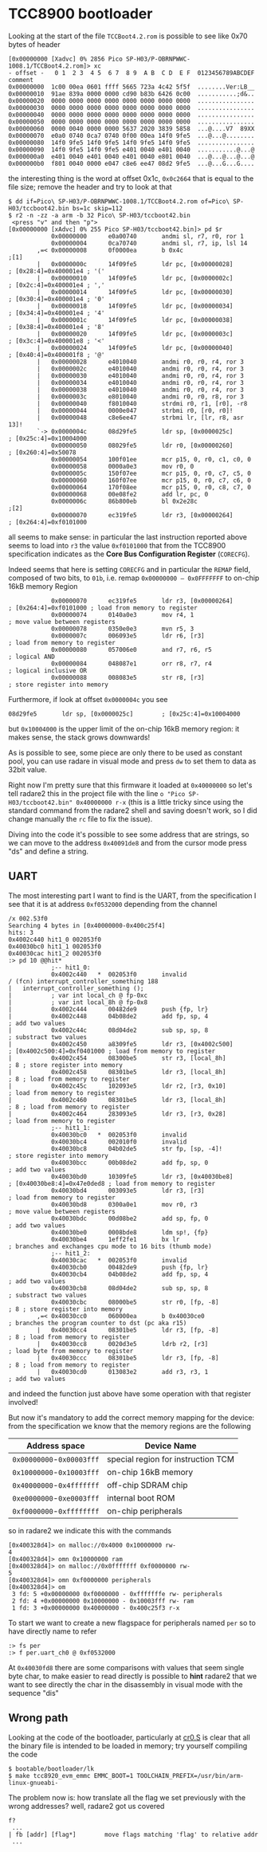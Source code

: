 # TCC8900 bootloader

Looking at the start of the file ``TCCBoot4.2.rom`` is possible to see like 0x70 bytes of header

```
[0x00000000 [Xadvc] 0% 2856 Pico SP-H03/P-OBRNPWWC-1008.1/TCCBoot4.2.rom]> xc
- offset -   0 1  2 3  4 5  6 7  8 9  A B  C D  E F  0123456789ABCDEF  comment
0x00000000  1c00 00ea 0601 ffff 5665 723a 4c42 5f5f  ........Ver:LB__
0x00000010  91ae 839a 0000 0000 cd90 b83b 6426 0c00  ...........;d&..
0x00000020  0000 0000 0000 0000 0000 0000 0000 0000  ................
0x00000030  0000 0000 0000 0000 0000 0000 0000 0000  ................
0x00000040  0000 0000 0000 0000 0000 0000 0000 0000  ................
0x00000050  0000 0000 0000 0000 0000 0000 0000 0000  ................
0x00000060  0000 0040 0000 0000 5637 2020 3839 5858  ...@....V7  89XX
0x00000070  e0a0 0740 0ca7 0740 0f00 00ea 14f0 9fe5  ...@...@........
0x00000080  14f0 9fe5 14f0 9fe5 14f0 9fe5 14f0 9fe5  ................
0x00000090  14f0 9fe5 14f0 9fe5 e401 0040 e401 0040  ...........@...@
0x000000a0  e401 0040 e401 0040 e401 0040 e801 0040  ...@...@...@...@
0x000000b0  f801 0040 0000 e047 c8e6 ee47 08d2 9fe5  ...@...G...G....
```

the interesting thing is the word at offset 0x1c, ``0x0c2664`` that is equal to the file
size; remove the header and try to look at that

```
$ dd if=Pico\ SP-H03/P-OBRNPWWC-1008.1/TCCBoot4.2.rom of=Pico\ SP-H03/tccboot42.bin bs=1c skip=112
$ r2 -n -zz -a arm -b 32 Pico\ SP-H03/tccboot42.bin
 <press "v" and then "p">
[0x00000000 [xAdvc] 0% 255 Pico SP-H03/tccboot42.bin]> pd $r
            0x00000000      e0a00740       andmi sl, r7, r0, ror 1
            0x00000004      0ca70740       andmi sl, r7, ip, lsl 14
        ,=< 0x00000008      0f0000ea       b 0x4c                      ;[1]
        |   0x0000000c      14f09fe5       ldr pc, [0x00000028]        ; [0x28:4]=0x400001e4 ; '('
        |   0x00000010      14f09fe5       ldr pc, [0x0000002c]        ; [0x2c:4]=0x400001e4 ; ','
        |   0x00000014      14f09fe5       ldr pc, [0x00000030]        ; [0x30:4]=0x400001e4 ; '0'
        |   0x00000018      14f09fe5       ldr pc, [0x00000034]        ; [0x34:4]=0x400001e4 ; '4'
        |   0x0000001c      14f09fe5       ldr pc, [0x00000038]        ; [0x38:4]=0x400001e4 ; '8'
        |   0x00000020      14f09fe5       ldr pc, [0x0000003c]        ; [0x3c:4]=0x400001e8 ; '<'
        |   0x00000024      14f09fe5       ldr pc, [0x00000040]        ; [0x40:4]=0x400001f8 ; '@'
        |   0x00000028      e4010040       andmi r0, r0, r4, ror 3
        |   0x0000002c      e4010040       andmi r0, r0, r4, ror 3
        |   0x00000030      e4010040       andmi r0, r0, r4, ror 3
        |   0x00000034      e4010040       andmi r0, r0, r4, ror 3
        |   0x00000038      e4010040       andmi r0, r0, r4, ror 3
        |   0x0000003c      e8010040       andmi r0, r0, r8, ror 3
        |   0x00000040      f8010040       strdmi r0, r1, [r0], -r8
        |   0x00000044      0000e047       strbmi r0, [r0, r0]!
        |   0x00000048      c8e6ee47       strbmi lr, [lr, r8, asr 13]!
        `-> 0x0000004c      08d29fe5       ldr sp, [0x0000025c]        ; [0x25c:4]=0x10004000
            0x00000050      08029fe5       ldr r0, [0x00000260]        ; [0x260:4]=0x50078
            0x00000054      100f01ee       mcr p15, 0, r0, c1, c0, 0
            0x00000058      0000a0e3       mov r0, 0
            0x0000005c      150f07ee       mcr p15, 0, r0, c7, c5, 0
            0x00000060      160f07ee       mcr p15, 0, r0, c7, c6, 0
            0x00000064      170f08ee       mcr p15, 0, r0, c8, c7, 0
            0x00000068      00e08fe2       add lr, pc, 0
            0x0000006c      86b800eb       bl 0x2e28c                  ;[2]
            0x00000070      ec319fe5       ldr r3, [0x00000264]        ; [0x264:4]=0xf0101000
```

all seems to make sense: in particular the last instruction reported above seems to load
into ``r3`` the value ``0xf0101000`` that from the TCC8900 specification indicates as the
**Core Bus Configuration Register** (``CORECFG``).

Indeed seems that here is setting ``CORECFG`` and in particular the ``REMAP`` field,
composed of two bits, to ``01b``, i.e. remap ``0x00000000 – 0x0FFFFFFF`` to on-chip 16kB memory Region

```
            0x00000070      ec319fe5       ldr r3, [0x00000264]        ; [0x264:4]=0xf0101000 ; load from memory to register
            0x00000074      0140a0e3       mov r4, 1                   ; move value between registers
            0x00000078      0350e0e3       mvn r5, 3
            0x0000007c      006093e5       ldr r6, [r3]                ; load from memory to register
            0x00000080      057006e0       and r7, r6, r5              ; logical AND
            0x00000084      048087e1       orr r8, r7, r4              ; logical inclusive OR
            0x00000088      008083e5       str r8, [r3]                ; store register into memory
```

Furthermore, if look at offset ``0x0000004c`` you see

```
08d29fe5       ldr sp, [0x0000025c]        ; [0x25c:4]=0x10004000
```

but ``0x10004000`` is the upper limit of the on-chip 16kB memory region: it makes sense, the stack grows downwards!

As is possible to see, some piece are only there to be used as constant pool, you can use radare
in visual mode and press ``dw`` to set them to data as 32bit value.

Right now I'm pretty sure that this firmware it loaded at ``0x40000000`` so let's tell radare2 this
in the project file with the line ``o "Pico SP-H03/tccboot42.bin" 0x40000000 r-x`` (this is a little
tricky since using the standard command from the radare2 shell and saving doesn't work, so I did change
manually the ``rc`` file to fix the issue).

Diving into the code it's possible to see some address that are strings, so we can move to the address ``0x40091de8``
and from the cursor mode press "ds" and define a string.

## UART

The most interesting part I want to find is the UART, from the specification I see that it is at address
``0xf0532000`` depending from the channel

```
/x 002.53f0
Searching 4 bytes in [0x40000000-0x400c25f4]
hits: 3
0x4002c440 hit1_0 002053f0
0x40030bc0 hit1_1 002053f0
0x40030cac hit1_2 002053f0
:> pd 10 @@hit*
            ;-- hit1_0:
            0x4002c440   *  002053f0       invalid
/ (fcn) interrupt_controller_something 188
|   interrupt_controller_something ();
|           ; var int local_ch @ fp-0xc
|           ; var int local_8h @ fp-0x8
|           0x4002c444      00482de9       push {fp, lr}
|           0x4002c448      04b08de2       add fp, sp, 4               ; add two values
|           0x4002c44c      08d04de2       sub sp, sp, 8               ; substract two values
|           0x4002c450      a8309fe5       ldr r3, [0x4002c500]        ; [0x4002c500:4]=0xf0401000 ; load from memory to register
|           0x4002c454      08300be5       str r3, [local_8h]          ; 8 ; store register into memory
|           0x4002c458      08301be5       ldr r3, [local_8h]          ; 8 ; load from memory to register
|           0x4002c45c      102093e5       ldr r2, [r3, 0x10]          ; load from memory to register
|           0x4002c460      08301be5       ldr r3, [local_8h]          ; 8 ; load from memory to register
|           0x4002c464      283093e5       ldr r3, [r3, 0x28]          ; load from memory to register
            ;-- hit1_1:
            0x40030bc0   *  002053f0       invalid
            0x40030bc4      002010f0       invalid
            0x40030bc8      04b02de5       str fp, [sp, -4]!           ; store register into memory
            0x40030bcc      00b08de2       add fp, sp, 0               ; add two values
            0x40030bd0      10309fe5       ldr r3, [0x40030be8]        ; [0x40030be8:4]=0x47e0ded8 ; load from memory to register
            0x40030bd4      003093e5       ldr r3, [r3]                ; load from memory to register
            0x40030bd8      0300a0e1       mov r0, r3                  ; move value between registers
            0x40030bdc      00d08be2       add sp, fp, 0               ; add two values
            0x40030be0      0008bde8       ldm sp!, {fp}
            0x40030be4      1eff2fe1       bx lr                       ; branches and exchanges cpu mode to 16 bits (thumb mode)
            ;-- hit1_2:
            0x40030cac   *  002053f0       invalid
            0x40030cb0      00482de9       push {fp, lr}
            0x40030cb4      04b08de2       add fp, sp, 4               ; add two values
            0x40030cb8      08d04de2       sub sp, sp, 8               ; substract two values
            0x40030cbc      08000be5       str r0, [fp, -8]            ; 8 ; store register into memory
        ,=< 0x40030cc0      060000ea       b 0x40030ce0                ; branches the program counter to dst (pc aka r15)
        |   0x40030cc4      08301be5       ldr r3, [fp, -8]            ; 8 ; load from memory to register
        |   0x40030cc8      0020d3e5       ldrb r2, [r3]               ; load byte from memory to register
        |   0x40030ccc      08301be5       ldr r3, [fp, -8]            ; 8 ; load from memory to register
        |   0x40030cd0      013083e2       add r3, r3, 1               ; add two values
```

and indeed the function just above have some operation with that register involved!

But now it's mandatory to add the correct memory mapping for the device: from the specification
we know that the memory regions are the following

| Address space | Device Name |
|---------------|-------------|
| ``0x00000000``-``0x00003fff`` | special region for instruction TCM |
| ``0x10000000``-``0x10003fff`` | on-chip 16kB memory |
| ``0x40000000``-``0x4fffffff`` | off-chip SDRAM chip |
| ``0xe0000000``-``0xe0003fff`` | internal boot ROM |
| ``0xf0000000``-``0xffffffff`` | on-chip peripherals |

so in radare2 we indicate this with the commands

```
[0x400328d4]> on malloc://0x4000 0x10000000 rw-
4
[0x400328d4]> omn 0x10000000 ram
[0x400328d4]> on malloc://0x0fffffff 0xf0000000 rw-
5
[0x400328d4]> omn 0xf0000000 peripherals
[0x400328d4]> om
 3 fd: 5 +0x00000000 0xf0000000 - 0xfffffffe rw- peripherals
 2 fd: 4 +0x00000000 0x10000000 - 0x10003fff rw- ram
 1 fd: 3 +0x00000000 0x40000000 - 0x400c25f3 r-x
```

To start we want to create a new flagspace for peripherals named ``per``
so to have directly name to refer

```
:> fs per
:> f per.uart_ch0 @ 0xf0532000
```

At ``0x40030fd8`` there are some comparisons with values that seem single byte char,
to make easier to read directly is possible to **hint** radare2 that we want to see
directly the char in the disassembly in visual mode with the sequence "dis"

## Wrong path

Looking at the code of the bootloader, particularly at [cr0.S](https://github.com/JeffreyLau/JJWD-K8_icsCream/blob/master/bootable/bootloader/lk/arch/arm/crt0.S)
is clear that all the binary file is intended to be loaded in memory; try yourself compiling the code

```
$ bootable/bootloader/lk
$ make tcc8920_evm_emmc EMMC_BOOT=1 TOOLCHAIN_PREFIX=/usr/bin/arm-linux-gnueabi-
```

The problem now is: how translate all the flag we set previously with the wrong addresses?
well, radare2 got us covered

```
f?
 ...
| fb [addr] [flag*]        move flags matching 'flag' to relative addr
 ...
```

